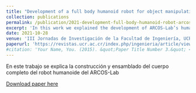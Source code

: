 ```yaml
---
title: "Development of a full body humanoid robot for object manipulation"
collection: publications
permalink: /publication/2021-development-full-body-humanoid-robot-arcoslab
excerpt: 'In this work we explained the development of ARCOS-Lab’s humanoid robot as a whole body. (Paper in spanish)'
date: 2021-10-28
venue: 'III Jornadas de Investigación de la Facultad de Ingeniería, UCR'
paperurl: 'https://revistas.ucr.ac.cr/index.php/ingenieria/article/view/50666/50718'
#citation: 'Your Name, You. (2015). &quot;Paper Title Number 3.&quot; <i>Journal 1</i>. 1(3).'
---
```

En este trabajo se explica la construcción y ensamblado del cuerpo completo del robot humanoide del ARCOS-Lab

[Download paper here](https://revistas.ucr.ac.cr/index.php/ingenieria/article/view/50666/50718)

